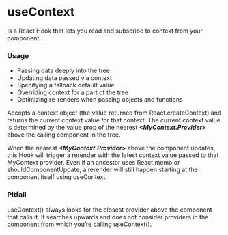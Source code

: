 # useContext 
Is a React Hook that lets you read and subscribe to context from your component.

### Usage
* Passing data deeply into the tree
* Updating data passed via context
* Specifying a fallback default value
* Overriding context for a part of the tree
* Optimizing re-renders when passing objects and functions


Accepts a context object (the value returned from React.createContext) and returns the current context value for that context. The current context value is determined by the value prop of the nearest ***<MyContext.Provider>*** above the calling component in the tree.

When the nearest ***<MyContext.Provider>*** above the component updates, this Hook will trigger a rerender with the latest context value passed to that MyContext provider. Even if an ancestor uses React.memo or shouldComponentUpdate, a rerender will still happen starting at the component itself using useContext.

### Pitfall
useContext() always looks for the closest provider above the component that calls it. It searches upwards and does not consider providers in the component from which you’re calling useContext().